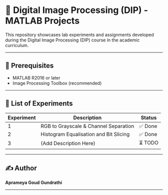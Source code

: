 # 🎯 Digital Image Processing (DIP) - MATLAB Projects

This repository showcases lab experiments and assignments developed during the Digital Image Processing (DIP) course in the academic curriculum.

---


## 📌 Prerequisites

- MATLAB R2016 or later
- Image Processing Toolbox (recommended)

---


## 🧪 List of Experiments

| Experiment | Description                            | Status |
|------------|----------------------------------------|--------|
| 1          | RGB to Grayscale & Channel Separation  | ✅ Done |
| 2          | Histogram Equalisation and Bit Slicing | ✅ Done |
| 3          | (Add Description Here)                 | ⏳ TODO |



---


## ✍️ Author

**Aprameya Goud Gundrathi**

---

